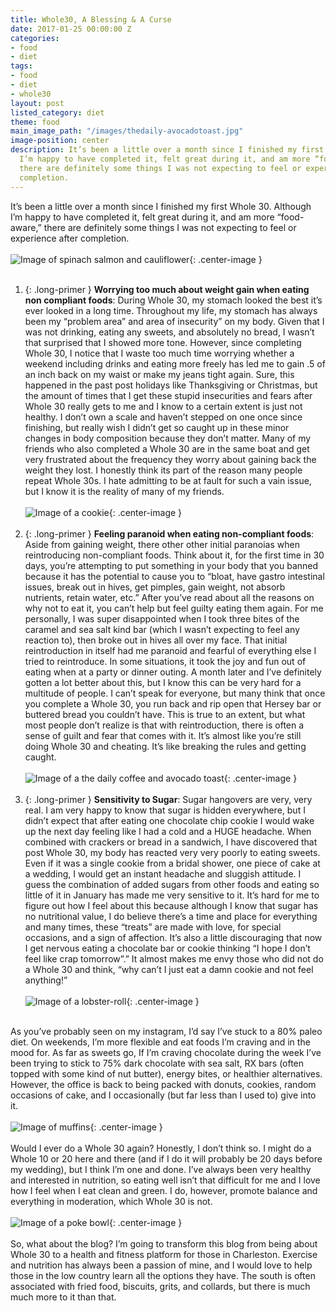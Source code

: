 ```yaml
---
title: Whole30, A Blessing & A Curse
date: 2017-01-25 00:00:00 Z
categories:
- food
- diet
tags:
- food
- diet
- whole30
layout: post
listed_category: diet
theme: food
main_image_path: "/images/thedaily-avocadotoast.jpg"
image-position: center
description: It’s been a little over a month since I finished my first Whole 30. Although
  I’m happy to have completed it, felt great during it, and am more “food-aware,”
  there are definitely some things I was not expecting to feel or experience after
  completion.
---
```


It’s been a little over a month since I finished my first Whole 30. Although I’m happy to have completed it, felt great during it, and am more “food-aware,” there are definitely some things I was not expecting to feel or experience after completion.
<br /><br />
![Image of spinach salmon and cauliflower](/images/whole30-salmon-cauli.jpg){: .center-image }
<br /><br />
1. {: .long-primer } **Worrying too much about weight gain when eating non compliant foods**: During Whole 30, my stomach looked the best it’s ever looked in a long time. Throughout my life, my stomach has always been my “problem area” and area of insecurity” on my body. Given that I was not drinking, eating any sweets, and absolutely no bread, I wasn’t that surprised that I showed more tone. However, since completing Whole 30, I notice that I waste too much time worrying whether a weekend including drinks and eating more freely has led me to gain .5 of an inch back on my waist or make my jeans tight again. Sure, this happened in the past post holidays like Thanksgiving or Christmas, but the amount of times that I get these stupid insecurities and fears after Whole 30 really gets to me and I know to a certain extent is just not healthy. I don’t own a scale and haven’t stepped on one once since finishing, but really wish I didn’t get so caught up in these minor changes in body composition because they don’t matter. Many of my friends who also completed a Whole 30 are in the same boat and get very frustrated about the frequency they worry about gaining back the weight they lost. I honestly think its part of the reason many people repeat Whole 30s.  I hate admitting to be at fault for such a vain issue, but I know it is the reality of many of my friends.
<br /><br />
![Image of a cookie](/images/whole30-cookie.jpg){: .center-image }
<br /><br />
2. {: .long-primer } **Feeling paranoid when eating non-compliant foods**: Aside from gaining weight, there other other initial paranoias when reintroducing non-compliant foods. Think about it, for the first time in 30 days, you’re attempting to put something in your body that you banned because it has the potential to cause you to “bloat, have gastro intestinal issues, break out in hives, get pimples, gain weight, not absorb nutrients, retain water, etc.” After you’ve read about all the reasons on why not to eat it, you can’t help but feel guilty eating them again. For me personally, I was super disappointed when I took three bites of the caramel and sea salt kind bar (which I wasn’t expecting to feel any reaction to), then broke out in hives all over my face. That initial reintroduction in itself had me paranoid and fearful of everything else I tried to reintroduce. In some situations, it took the joy and fun out of eating when at a party or dinner outing. A month later and I’ve definitely gotten a lot better about this, but I know this can be very hard for a multitude of people. I can’t speak for everyone, but many think that once you complete a Whole 30, you run back and rip open that Hersey bar or buttered bread you couldn’t have. This is true to an extent, but what most people don’t realize is that with reintroduction, there is often a sense of guilt and fear that comes with it. It’s almost like you’re still doing Whole 30 and cheating. It’s like breaking the rules and getting caught.
<br /><br />
![Image of a the daily coffee and avocado toast](/images/thedaily-avocadotoast.jpg){: .center-image }
<br /><br />
3. {: .long-primer } **Sensitivity to Sugar**: Sugar hangovers are very, very real. I am very happy to know that sugar is hidden everywhere, but I didn’t expect that after eating one chocolate chip cookie I would wake up the next day feeling like I had a cold and a HUGE headache. When combined with crackers or bread in a sandwich, I have discovered that post Whole 30, my body has reacted very very poorly to eating sweets. Even if it was a single cookie from a bridal shower, one piece of cake at a wedding, I would get an instant headache and sluggish attitude. I guess the combination of added sugars from other foods and eating so little of it in January has made me very sensitive to it. It’s hard for me to figure out how I feel about this because although I know that sugar has no nutritional value, I do believe there’s a time and place for everything and many times, these “treats” are made with love, for special occasions, and a sign of affection. It’s also a little discouraging that now I get nervous eating a chocolate bar or cookie thinking “I hope I don’t feel like crap tomorrow”.” It almost makes me envy those who did not do a Whole 30 and think, “why can’t I just eat a damn cookie and not feel anything!”
<br /><br />
![Image of a lobster-roll](/images/lobster-roll.jpg){: .center-image }
<br /><br />

As you’ve probably seen on my instagram, I’d say I’ve stuck to a 80% paleo diet. On weekends, I’m more flexible and eat foods I’m craving and in the mood for. As far as sweets go, If I’m craving chocolate during the week I’ve been trying to stick to 75% dark chocolate with sea salt, RX bars (often topped with some kind of nut butter), energy bites, or healthier alternatives. However, the office is back to being packed with donuts, cookies, random occasions of cake, and I occasionally (but far less than I used to) give into it.
<br /><br />
![Image of muffins](/images/muffinz.jpg){: .center-image }
<br /><br />
Would I ever do a Whole 30 again? Honestly, I don’t think so. I might do a Whole 10 or 20 here and there (and if I do it will probably be 20 days before my wedding), but I think I’m one and done. I’ve always been very healthy and interested in nutrition, so eating well isn’t that difficult for me and I love how I feel when I eat clean and green. I do, however, promote balance and everything in moderation, which Whole 30 is not.
<br /><br />
![Image of a poke bowl](/images/poke-bowl.jpg){: .center-image }
<br /><br />
So, what about the blog? I’m going to transform this blog from being about Whole 30 to a health and fitness platform for those in Charleston. Exercise and nutrition has always been a passion of mine, and I would love to help those in the low country learn all the options they have. The south is often associated with fried food, biscuits, grits, and collards, but there is much much more to it than that.
